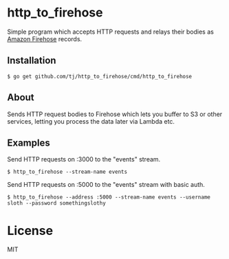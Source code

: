 
# http_to_firehose

Simple program which accepts HTTP requests and relays their bodies as
[Amazon Firehose](https://aws.amazon.com/kinesis/firehose/) records.

## Installation

```
$ go get github.com/tj/http_to_firehose/cmd/http_to_firehose
```

## About

 Sends HTTP request bodies to Firehose which lets you buffer to S3 or
 other services, letting you process the data later via Lambda etc.

## Examples

Send HTTP requests on :3000 to the "events" stream.

```
$ http_to_firehose --stream-name events
```

Send HTTP requests on :5000 to the "events" stream with basic auth.

```
$ http_to_firehose --address :5000 --stream-name events --username sloth --password somethingslothy
```

# License

MIT